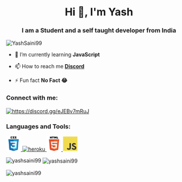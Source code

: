 <h1 align="center">Hi 👋, I'm Yash</h1>
<h3 align="center">I am a Student and a self taught developer from India</h3>

<p align="left"> <img src="https://komarev.com/ghpvc/?username=YashSaini99&label=Profile%20views&color=0e75b6&style=flat" alt="YashSaini99" /> </p>

- 🌱 I’m currently learning **JavaScript**

- 📫 How to reach me **[Discord](https://discord.gg/eJEBv7mRuJ)**

- ⚡ Fun fact **No Fact 😂**

<h3 align="left">Connect with me:</h3>
<p align="left">
<a href="https://discord.gg/https://discord.gg/eJEBv7mRuJ" target="blank"><img align="center" src="https://cdn.jsdelivr.net/npm/simple-icons@3.0.1/icons/discord.svg" alt="https://discord.gg/eJEBv7mRuJ" height="30" width="40" /></a>
</p>

<h3 align="left">Languages and Tools:</h3>
<p align="left"> <a href="https://www.w3schools.com/css/" target="_blank"> <img src="https://raw.githubusercontent.com/devicons/devicon/master/icons/css3/css3-original-wordmark.svg" alt="css3" width="40" height="40"/> </a> <a href="https://heroku.com" target="_blank"> <img src="https://www.vectorlogo.zone/logos/heroku/heroku-icon.svg" alt="heroku" width="40" height="40"/> </a> <a href="https://www.w3.org/html/" target="_blank"> <img src="https://raw.githubusercontent.com/devicons/devicon/master/icons/html5/html5-original-wordmark.svg" alt="html5" width="40" height="40"/> </a> <a href="https://developer.mozilla.org/en-US/docs/Web/JavaScript" target="_blank"> <img src="https://raw.githubusercontent.com/devicons/devicon/master/icons/javascript/javascript-original.svg" alt="javascript" width="40" height="40"/> </a> </p>

<p><img align="left" src="https://github-readme-stats.vercel.app/api/top-langs?username=yashsaini99&show_icons=true&locale=en&layout=compact" alt="yashsaini99" /></p>


<p>&nbsp;<img align="center" src="https://github-readme-stats.vercel.app/api?username=yashsaini99&show_icons=true&locale=en" alt="yashsaini99" /></p>


<p><img align="center" src="https://github-readme-streak-stats.herokuapp.com/?user=yashsaini99&" alt="yashsaini99" /></p>

